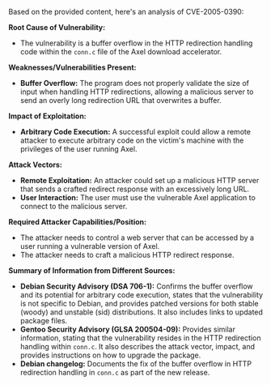 Based on the provided content, here's an analysis of CVE-2005-0390:

**Root Cause of Vulnerability:**
*   The vulnerability is a buffer overflow in the HTTP redirection handling code within the `conn.c` file of the Axel download accelerator.

**Weaknesses/Vulnerabilities Present:**
*   **Buffer Overflow:** The program does not properly validate the size of input when handling HTTP redirections, allowing a malicious server to send an overly long redirection URL that overwrites a buffer.

**Impact of Exploitation:**
*   **Arbitrary Code Execution:** A successful exploit could allow a remote attacker to execute arbitrary code on the victim's machine with the privileges of the user running Axel.

**Attack Vectors:**
*   **Remote Exploitation:** An attacker could set up a malicious HTTP server that sends a crafted redirect response with an excessively long URL.
*   **User Interaction:** The user must use the vulnerable Axel application to connect to the malicious server.

**Required Attacker Capabilities/Position:**
*   The attacker needs to control a web server that can be accessed by a user running a vulnerable version of Axel.
*   The attacker needs to craft a malicious HTTP redirect response.

**Summary of Information from Different Sources:**

*   **Debian Security Advisory (DSA 706-1):** Confirms the buffer overflow and its potential for arbitrary code execution, states that the vulnerability is not specific to Debian, and provides patched versions for both stable (woody) and unstable (sid) distributions. It also includes links to updated package files.
*   **Gentoo Security Advisory (GLSA 200504-09):** Provides similar information, stating that the vulnerability resides in the HTTP redirection handling within `conn.c`.  It also describes the attack vector, impact, and provides instructions on how to upgrade the package.
*   **Debian changelog:** Documents the fix of the buffer overflow in HTTP redirection handling in `conn.c` as part of the new release.